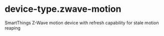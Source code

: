 # device-type.zwave-motion
SmartThings Z-Wave motion device with refresh capability for stale motion reaping
